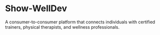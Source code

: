 # Show-WellDev
A consumer-to-consumer platform that connects individuals with certified trainers, physical therapists, and wellness professionals. 
